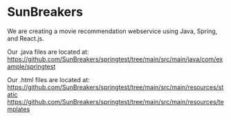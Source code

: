 # SunBreakers  

We are creating a movie recommendation webservice using Java, Spring, and React.js.    

Our .java files are located at:  
https://github.com/SunBreakers/springtest/tree/main/src/main/java/com/example/springtest

Our .html files are located at:  
https://github.com/SunBreakers/springtest/tree/main/src/main/resources/static
https://github.com/SunBreakers/springtest/tree/main/src/main/resources/templates